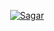 <p align="center">
<a href="https://t.me/GHOSTRADHA"> <img src="https://img.shields.io/badge/Sagar-darkred?style=for-the-badge&logo=github" alt="Sagar" /> </a>
</p>
